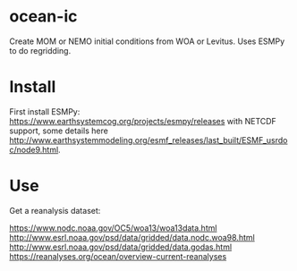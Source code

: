 # ocean-ic
Create MOM or NEMO initial conditions from WOA or Levitus. Uses ESMPy to do regridding. 

# Install

First install ESMPy: https://www.earthsystemcog.org/projects/esmpy/releases with NETCDF support, some details here http://www.earthsystemmodeling.org/esmf_releases/last_built/ESMF_usrdoc/node9.html.

# Use

Get a reanalysis dataset:

https://www.nodc.noaa.gov/OC5/woa13/woa13data.html
http://www.esrl.noaa.gov/psd/data/gridded/data.nodc.woa98.html
http://www.esrl.noaa.gov/psd/data/gridded/data.godas.html
https://reanalyses.org/ocean/overview-current-reanalyses

